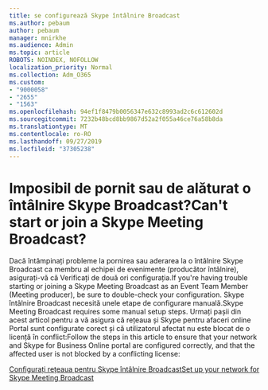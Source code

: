 ```yaml
---
title: se configurează Skype întâlnire Broadcast
ms.author: pebaum
author: pebaum
manager: mnirkhe
ms.audience: Admin
ms.topic: article
ROBOTS: NOINDEX, NOFOLLOW
localization_priority: Normal
ms.collection: Adm_O365
ms.custom:
- "9000058"
- "2655"
- "1563"
ms.openlocfilehash: 94ef1f8479b0056347e632c8993ad2c6c612602d
ms.sourcegitcommit: 7232b48bcd8bb9867d52a2f055a46ce76a58b8da
ms.translationtype: MT
ms.contentlocale: ro-RO
ms.lasthandoff: 09/27/2019
ms.locfileid: "37305238"
---
```

# <a name="cant-start-or-join-a-skype-meeting-broadcast"></a><span data-ttu-id="b78bd-102">Imposibil de pornit sau de alăturat o întâlnire Skype Broadcast?</span><span class="sxs-lookup"><span data-stu-id="b78bd-102">Can't start or join a Skype Meeting Broadcast?</span></span>

<span data-ttu-id="b78bd-103">Dacă întâmpinați probleme la pornirea sau aderarea la o întâlnire Skype Broadcast ca membru al echipei de evenimente (producător întâlnire), asigurați-vă că Verificați de două ori configurația.</span><span class="sxs-lookup"><span data-stu-id="b78bd-103">If you're having trouble starting or joining a Skype Meeting Broadcast as an Event Team Member (Meeting producer), be sure to double-check your configuration.</span></span> <span data-ttu-id="b78bd-104">Skype întâlnire Broadcast necesită unele etape de configurare manuală.</span><span class="sxs-lookup"><span data-stu-id="b78bd-104">Skype Meeting Broadcast requires some manual setup steps.</span></span> <span data-ttu-id="b78bd-105">Urmați pașii din acest articol pentru a vă asigura că rețeaua și Skype pentru afaceri online Portal sunt configurate corect și că utilizatorul afectat nu este blocat de o licență în conflict:</span><span class="sxs-lookup"><span data-stu-id="b78bd-105">Follow the steps in this article to ensure that your network and Skype for Business Online portal are configured correctly, and that the affected user is not blocked by a conflicting license:</span></span>

[<span data-ttu-id="b78bd-106">Configurați rețeaua pentru Skype întâlnire Broadcast</span><span class="sxs-lookup"><span data-stu-id="b78bd-106">Set up your network for Skype Meeting Broadcast</span></span>](https://docs.microsoft.com/SkypeForBusiness/set-up-your-network-for-skype-meeting-broadcast/set-up-your-network-for-skype-meeting-broadcast)